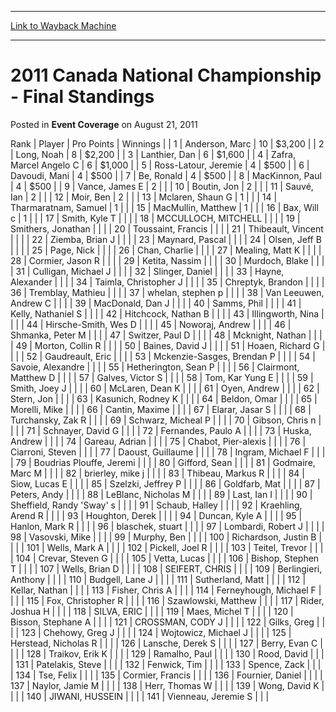 
---
[Link to Wayback Machine](https://web.archive.org/web/20160912224956/http://magic.wizards.com/en/articles/archive/event-coverage/2011-canada-national-championship-final-standings-2011-08-21)

[_metadata_:description]:- "Rank  Player  Pro Points  Winnings  1  Anderson, Marc  10  $3,200  2  Long, Noah  8  $2,200  3  Lanthier, Dan  6  $1,600  4  Zafra, Marcel Angelo C  6  $1,000"
[_metadata_:generator]:- "Drupal 7 (http://drupal.org)"
[_metadata_:node]:- "432351"
[_metadata_:publish_date]:- "2011-08-21"
[_metadata_:source]:- "div-main-content"
[_metadata_:title]:- "2011 Canada National Championship - Final Standings"
[_metadata_:wayback_capture_timestamp]:- "2016-09-12 22:49:56"
[_metadata_:wayback_raw_url]:- "https://web.archive.org/web/20160912224956id_/http://magic.wizards.com/en/articles/archive/event-coverage/2011-canada-national-championship-final-standings-2011-08-21"
[_metadata_:wayback_url]:- "http://magic.wizards.com/en/articles/archive/event-coverage/2011-canada-national-championship-final-standings-2011-08-21"
---


2011 Canada National Championship - Final Standings
===================================================



 Posted in **Event Coverage**
 on August 21, 2011 












 Rank  |
 Player  |
 Pro Points |
 Winnings  |
| 1 | Anderson, Marc | 10 | $3,200  |
| 2 | Long, Noah | 8 | $2,200  |
| 3 | Lanthier, Dan | 6 | $1,600  |
| 4 | Zafra, Marcel Angelo C | 6 | $1,000  |
| 5 | Ross-Latour, Jeremie | 4 | $500  |
| 6 | Davoudi, Mani | 4 | $500  |
| 7 | Be, Ronald | 4 | $500  |
| 8 | MacKinnon, Paul | 4 | $500  |
| 9 | Vance, James E | 2 |  |
| 10 | Boutin, Jon | 2 |  |
| 11 | Sauvé, Ian | 2 |  |
| 12 | Moir, Ben | 2 |  |
| 13 | Mclaren, Shaun G | 1 |  |
| 14 | Tharmaratnam, Samuel | 1 |  |
| 15 | MacMullin, Matthew | 1 |  |
| 16 | Bax, Will c | 1 |  |
| 17 | Smith, Kyle T |  |  |
| 18 | MCCULLOCH, MITCHELL |  |  |
| 19 | Smithers, Jonathan |  |  |
| 20 | Toussaint, Francis |  |  |
| 21 | Thibeault, Vincent |  |  |
| 22 | Ziemba, Brian J |  |  |
| 23 | Maynard, Pascal |  |  |
| 24 | Olsen, Jeff B |  |  |
| 25 | Page, Nick |  |  |
| 26 | Chan, Charlie |  |  |
| 27 | Mealing, Matt K |  |  |
| 28 | Cormier, Jason R |  |  |
| 29 | Ketita, Nassim |  |  |
| 30 | Murdoch, Blake |  |  |
| 31 | Culligan, Michael J |  |  |
| 32 | Slinger, Daniel |  |  |
| 33 | Hayne, Alexander |  |  |
| 34 | Taimla, Christopher J |  |  |
| 35 | Chreptyk, Brandon |  |  |
| 36 | Tremblay, Mathieu |  |  |
| 37 | whelan, stephen p |  |  |
| 38 | Van Leeuwen, Andrew C |  |  |
| 39 | MacDonald, Dan J |  |  |
| 40 | Samms, Phil |  |  |
| 41 | Kelly, Nathaniel S |  |  |
| 42 | Hitchcock, Nathan B |  |  |
| 43 | Illingworth, Nina |  |  |
| 44 | Hirsche-Smith, Wes D |  |  |
| 45 | Noworaj, Andrew |  |  |
| 46 | Shmanka, Peter M |  |  |
| 47 | Switzer, Paul D |  |  |
| 48 | Mcknight, Nathan |  |  |
| 49 | Morton, Collin R |  |  |
| 50 | Baines, David J |  |  |
| 51 | Hoaen, Richard G |  |  |
| 52 | Gaudreault, Eric |  |  |
| 53 | Mckenzie-Sasges, Brendan P |  |  |
| 54 | Savoie, Alexandre |  |  |
| 55 | Hetherington, Sean P |  |  |
| 56 | Clairmont, Matthew D |  |  |
| 57 | Galves, Victor S |  |  |
| 58 | Tom, Kar Yung E |  |  |
| 59 | Smith, Joey J |  |  |
| 60 | McLaren, Dean K |  |  |
| 61 | Oyen, Andrew |  |  |
| 62 | Stern, Jon |  |  |
| 63 | Kasunich, Rodney K |  |  |
| 64 | Beldon, Omar |  |  |
| 65 | Morelli, Mike |  |  |
| 66 | Cantin, Maxime |  |  |
| 67 | Elarar, Jasar S |  |  |
| 68 | Turchansky, Zak R |  |  |
| 69 | Schwarz, Micheal P |  |  |
| 70 | Gibson, Chris n |  |  |
| 71 | Schnayer, David G |  |  |
| 72 | Fernandes, Paulo A |  |  |
| 73 | Huska, Andrew |  |  |
| 74 | Gareau, Adrian |  |  |
| 75 | Chabot, Pier-alexis |  |  |
| 76 | Ciarroni, Steven |  |  |
| 77 | Daoust, Guillaume |  |  |
| 78 | Ingram, Michael F |  |  |
| 79 | Boudrias Plouffe, Jeremi |  |  |
| 80 | Gifford, Sean |  |  |
| 81 | Godmaire, Marc M |  |  |
| 82 | brierley, mike j |  |  |
| 83 | Thibeau, Markus R |  |  |
| 84 | Siow, Lucas E |  |  |
| 85 | Szelzki, Jeffrey P |  |  |
| 86 | Goldfarb, Mat |  |  |
| 87 | Peters, Andy |  |  |
| 88 | LeBlanc, Nicholas M |  |  |
| 89 | Last, Ian I |  |  |
| 90 | Sheffield, Randy 'Sway' s |  |  |
| 91 | Schaub, Halley |  |  |
| 92 | Kraehling, Arend R |  |  |
| 93 | Houghton, Derek |  |  |
| 94 | Duncan, Kyle A |  |  |
| 95 | Hanlon, Mark R |  |  |
| 96 | blaschek, stuart |  |  |
| 97 | Lombardi, Robert J |  |  |
| 98 | Vasovski, Mike |  |  |
| 99 | Murphy, Ben |  |  |
| 100 | Richardson, Justin B |  |  |
| 101 | Wells, Mark A |  |  |
| 102 | Pickell, Joel R |  |  |
| 103 | Teitel, Trevor |  |  |
| 104 | Crevar, Steven G |  |  |
| 105 | Vetta, Lucas |  |  |
| 106 | Bishop, Stephen T |  |  |
| 107 | Wells, Brian D |  |  |
| 108 | SEIFERT, CHRIS |  |  |
| 109 | Berlingieri, Anthony |  |  |
| 110 | Budgell, Lane J |  |  |
| 111 | Sutherland, Matt |  |  |
| 112 | Kellar, Nathan |  |  |
| 113 | Fisher, Chris A |  |  |
| 114 | Ferneyhough, Michael F |  |  |
| 115 | Fox, Christopher R |  |  |
| 116 | Szawlowski, Matthew |  |  |
| 117 | Rider, Joshua H |  |  |
| 118 | SILVA, ERIC |  |  |
| 119 | Maes, Michel T |  |  |
| 120 | Bisson, Stephane A |  |  |
| 121 | CROSSMAN, CODY J |  |  |
| 122 | Gilks, Greg |  |  |
| 123 | Chehowy, Greg J |  |  |
| 124 | Wojtowicz, Michael J |  |  |
| 125 | Herstead, Nicholas R |  |  |
| 126 | Lansche, Derek S |  |  |
| 127 | Berry, Evan C |  |  |
| 128 | Traikov, Erik K |  |  |
| 129 | Ramalho, Paul |  |  |
| 130 | Rood, David |  |  |
| 131 | Patelakis, Steve |  |  |
| 132 | Fenwick, Tim |  |  |
| 133 | Spence, Zack |  |  |
| 134 | Tse, Felix |  |  |
| 135 | Cormier, Francis |  |  |
| 136 | Fournier, Daniel |  |  |
| 137 | Naylor, Jamie M |  |  |
| 138 | Herr, Thomas W |  |  |
| 139 | Wong, David K |  |  |
| 140 | JIWANI, HUSSEIN |  |  |
| 141 | Vienneau, Jeremie S |  |  |







